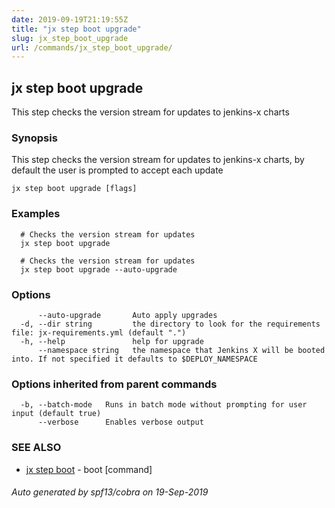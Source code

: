 ```yaml
---
date: 2019-09-19T21:19:55Z
title: "jx step boot upgrade"
slug: jx_step_boot_upgrade
url: /commands/jx_step_boot_upgrade/
---
```

## jx step boot upgrade

This step checks the version stream for updates to jenkins-x charts

### Synopsis

This step checks the version stream for updates to jenkins-x charts, by default the user is prompted to accept each update

```
jx step boot upgrade [flags]
```

### Examples

```
  # Checks the version stream for updates
  jx step boot upgrade
  
  # Checks the version stream for updates
  jx step boot upgrade --auto-upgrade
```

### Options

```
      --auto-upgrade       Auto apply upgrades
  -d, --dir string         the directory to look for the requirements file: jx-requirements.yml (default ".")
  -h, --help               help for upgrade
      --namespace string   the namespace that Jenkins X will be booted into. If not specified it defaults to $DEPLOY_NAMESPACE
```

### Options inherited from parent commands

```
  -b, --batch-mode   Runs in batch mode without prompting for user input (default true)
      --verbose      Enables verbose output
```

### SEE ALSO

* [jx step boot](/commands/jx_step_boot/)	 - boot [command]

###### Auto generated by spf13/cobra on 19-Sep-2019

